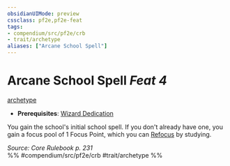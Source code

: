 ```yaml
---
obsidianUIMode: preview
cssclass: pf2e,pf2e-feat
tags:
- compendium/src/pf2e/crb
- trait/archetype
aliases: ["Arcane School Spell"]
---
```

# Arcane School Spell  *Feat 4*  
[archetype](/rules/traits/archetype.md)  

- **Prerequisites**: [Wizard Dedication](/compendium/feats/wizard-dedication.md)

You gain the school's initial school spell. If you don't already have one, you gain a focus pool of 1 Focus Point, which you can [Refocus](/rules/actions/refocus.md) by studying.

*Source: Core Rulebook p. 231*  
%% #compendium/src/pf2e/crb #trait/archetype %%
